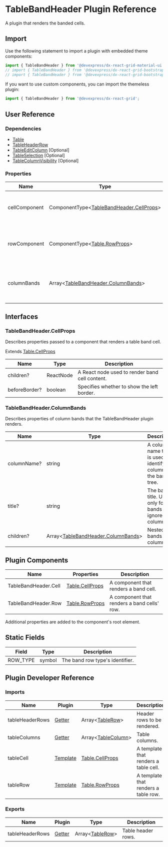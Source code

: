 # TableBandHeader Plugin Reference

A plugin that renders the banded cells.

## Import

Use the following statement to import a plugin with embedded theme components:

```js
import { TableBandHeader } from '@devexpress/dx-react-grid-material-ui';
// import { TableBandHeader } from '@devexpress/dx-react-grid-bootstrap4';
// import { TableBandHeader } from '@devexpress/dx-react-grid-bootstrap3';
```

If you want to use custom components, you can import the themeless plugin:

```js
import { TableBandHeader } from '@devexpress/dx-react-grid';
```

## User Reference

### Dependencies

- [Table](table.md)
- [TableHeaderRow](table-header-row.md)
- [TableEditColumn](table-edit-column.md) [Optional]
- [TableSelection](table-selection.md) [Optional]
- [TableColumnVisibility](table-column-visibility.md) [Optional]

### Properties

Name | Type | Default | Description
-----|------|---------|------------
cellComponent | ComponentType&lt;[TableBandHeader.CellProps](#tablebandheadercellprops)&gt; | | A component that renders a band cell.
rowComponent | ComponentType&lt;[Table.RowProps](table.md#tablerowprops)&gt; | | A component that renders a band cells' row.
columnBands | Array&lt;[TableBandHeader.ColumnBands](#tablebandheadercolumnbands)&gt; | | Specifies column bands for multi-level table header.

## Interfaces

### TableBandHeader.CellProps

Describes properties passed to a component that renders a table band cell.

Extends [Table.CellProps](table.md#tablecellprops)

Name | Type | Description
-----|------------|------------
children? | ReactNode | A React node used to render band cell content.
beforeBorder? | boolean | Specifies whether to show the left border.

### TableBandHeader.ColumnBands

Describes properties of column bands that the TableBandHeader plugin renders.

Name | Type | Description
-----|------------|------------
columnName? | string | A column name that is used to identify a column in the bands tree.
title? | string | The band's title. Used only for bands and ignored for columns.
children? | Array&lt;[TableBandHeader.ColumnBands](#tablebandheadercolumnbands)&gt; | Nested bands and columns.

## Plugin Components

Name | Properties | Description
-----|------------|------------
TableBandHeader.Cell | [Table.CellProps](table.md#tablecellprops) | A component that renders a band cell.
TableBandHeader.Row | [Table.RowProps](table.md#tablerowprops) | A component that renders a band cells' row.

Additional properties are added to the component's root element.

## Static Fields

Field | Type | Description
------|------|------------
ROW_TYPE | symbol | The band row type's identifier.

## Plugin Developer Reference

### Imports

Name | Plugin | Type | Description
-----|--------|------|------------
tableHeaderRows | [Getter](../../../dx-react-core/docs/reference/getter.md) | Array&lt;[TableRow](table.md#tablerow)&gt; | Header rows to be rendered.
tableColumns | [Getter](../../../dx-react-core/docs/reference/getter.md) | Array&lt;[TableColumn](table.md#tablecolumn)&gt; | Table columns.
tableCell | [Template](../../../dx-react-core/docs/reference/template.md) | [Table.CellProps](table.md#tablecellprops) | A template that renders a table cell.
tableRow | [Template](../../../dx-react-core/docs/reference/template.md) | [Table.RowProps](table.md#tablerowprops) | A template that renders a table row.

### Exports

Name | Plugin | Type | Description
-----|--------|------|------------
tableHeaderRows | [Getter](../../../dx-react-core/docs/reference/getter.md) | Array&lt;[TableRow](table.md#tablerow)&gt; | Table header rows.
